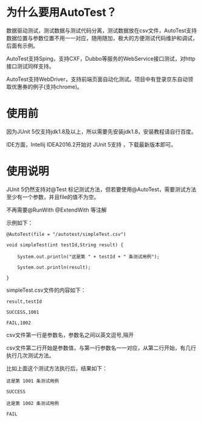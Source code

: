 为什么要用AutoTest？
==========
  数据驱动测试，测试数据与测试代码分离，测试数据放在csv文件，AutoTest支持数据位置与参数位置不用一一对应，随用随加，极大的方便测试代码维护和调试，后面有示例。

  AutoTest支持Sping，支持CXF，Dubbo等服务的WebService接口测试，对http接口测试同样支持。

  AutoTest支持WebDriver，支持前端页面自动化测试。项目中有登录京东自动领取优惠券的例子(支持chrome)。

使用前
======
  因为JUnit 5仅支持jdk1.8及以上，所以需要先安装jdk1.8，安装教程请自行百度。

  IDE方面，Intellij IDEA2016.2开始对 JUnit 5支持 ，下载最新版本即可。

使用说明
========
  JUnit 5仍然支持对@Test 标记测试方法，但若要使用@AutoTest，需要测试方法至少有一个参数，并且file的值不为空。
  
  不再需要@RunWith  @ExtendWith 等注解

示例如下：
~~~
@AutoTest(file = "/autotest/simpleTest.csv")

void simpleTest(int testId,String result) {

    System.out.println("这是第 " + testId + " 条测试用例");

    System.out.println(result);

}
~~~
simpleTest.csv文件的内容如下：
~~~
result,testId

SUCCESS,1001

FAIL,1002
~~~
csv文件第一行是参数名，参数名之间以英文逗号,隔开

csv文件第二行开始是参数值，与第一行参数名一一对应，从第二行开始，有几行执行几次测试方法。

比如上面这个测试方法执行后，结果如下：
~~~
这是第 1001 条测试用例

SUCCESS

这是第 1002 条测试用例

FAIL
~~~
